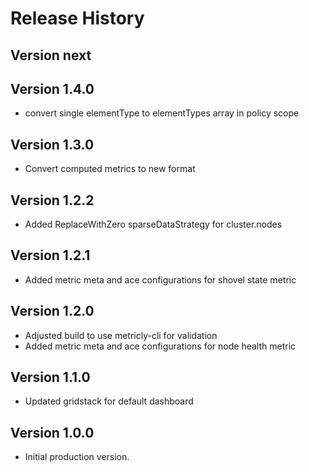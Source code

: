 # Release History

## Version next

## Version 1.4.0

* convert single elementType to elementTypes array in policy scope

## Version 1.3.0

* Convert computed metrics to new format

## Version 1.2.2

* Added ReplaceWithZero sparseDataStrategy for cluster.nodes

## Version 1.2.1

* Added metric meta and ace configurations for shovel state metric

## Version 1.2.0

* Adjusted build to use metricly-cli for validation
* Added metric meta and ace configurations for node health metric

## Version 1.1.0

* Updated gridstack for default dashboard

## Version 1.0.0

* Initial production version.
